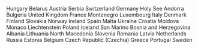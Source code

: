 Hungary
Belarus
Austria
Serbia
Switzerland
Germany
Holy See
Andorra
Bulgeria
United Kingdom
France
Montenegro
Luxembourg
Italy
Denmark
Finland
Slovakia
Norway
Ireland
Spain
Malta
Ukraine
Croatia
Moldova
Monaco
Liechtenstein
Poland
Iceland
San Marino
Bosnia and Herzegovina
Albania
Lithuania
North Macedonia
Slovenia
Romania
Latvia
Netherlands
Russia
Estonia
Belgium
Czech Republic (Czechia)
Greece
Portugal
Sweden